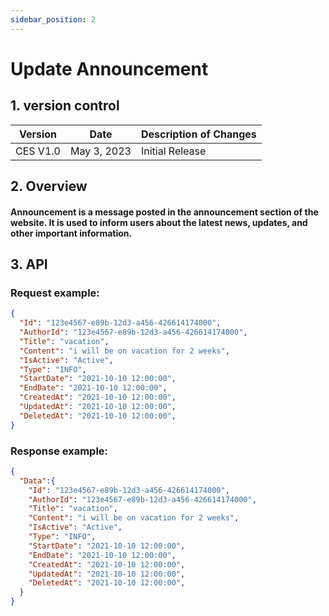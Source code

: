 ```yaml
---
sidebar_position: 2
---
```


# Update Announcement

## 1. version control

| Version  | Date        | Description of Changes |
| -------- | ----------- | ---------------------- |
| CES V1.0 | May 3, 2023 | Initial Release        |

## 2. Overview

#### Announcement is a message posted in the announcement section of the website. It is used to inform users about the latest news, updates, and other important information.


## 3. API

### Request example:

```json
{
  "Id": "123e4567-e89b-12d3-a456-426614174000",
  "AuthorId": "123e4567-e89b-12d3-a456-426614174000",
  "Title": "vacation",
  "Content": "i will be on vacation for 2 weeks",
  "IsActive": "Active",
  "Type": "INFO",
  "StartDate": "2021-10-10 12:00:00",
  "EndDate": "2021-10-10 12:00:00",
  "CreatedAt": "2021-10-10 12:00:00",
  "UpdatedAt": "2021-10-10 12:00:00",
  "DeletedAt": "2021-10-10 12:00:00",
}
```
### Response example:

```json
{
  "Data":{
    "Id": "123e4567-e89b-12d3-a456-426614174000",
    "AuthorId": "123e4567-e89b-12d3-a456-426614174000",
    "Title": "vacation",
    "Content": "i will be on vacation for 2 weeks",
    "IsActive": "Active",
    "Type": "INFO",
    "StartDate": "2021-10-10 12:00:00",
    "EndDate": "2021-10-10 12:00:00",
    "CreatedAt": "2021-10-10 12:00:00",
    "UpdatedAt": "2021-10-10 12:00:00",
    "DeletedAt": "2021-10-10 12:00:00",
  }
}
```